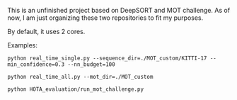 This is an unfinished project based on DeepSORT and MOT challenge. As of now, I am just organizing these two repositories to fit my purposes.

By default, it uses 2 cores.

Examples:
```
python real_time_single.py --sequence_dir=./MOT_custom/KITTI-17 --min_confidence=0.3 --nn_budget=100

python real_time_all.py --mot_dir=./MOT_custom

python HOTA_evaluation/run_mot_challenge.py

```